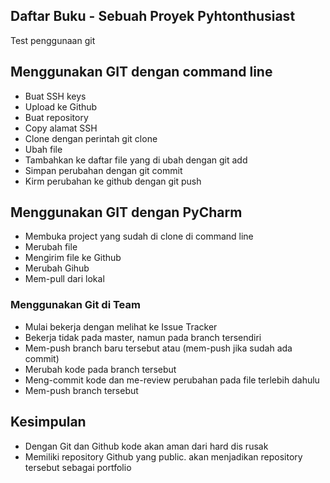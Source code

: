 ## Daftar Buku - Sebuah Proyek Pyhtonthusiast
Test penggunaan git

## Menggunakan GIT dengan command line
- Buat SSH keys
- Upload ke Github
- Buat repository
- Copy alamat SSH
- Clone dengan perintah git clone <alamat ssh>
- Ubah file
- Tambahkan ke daftar file yang di ubah dengan git add
- Simpan perubahan dengan git commit 
- Kirm perubahan ke github dengan git push

## Menggunakan GIT dengan PyCharm
- Membuka project yang sudah di clone di command line
- Merubah file
- Mengirim file ke Github 
- Merubah Gihub
- Mem-pull dari lokal

### Menggunakan Git di Team
- Mulai bekerja dengan melihat ke Issue Tracker
- Bekerja tidak pada master, namun pada branch tersendiri
- Mem-push branch baru tersebut atau (mem-push jika sudah ada commit)
- Merubah kode pada branch tersebut
- Meng-commit kode dan me-review perubahan pada file terlebih dahulu
- Mem-push branch tersebut

## Kesimpulan 
- Dengan Git dan Github kode akan aman dari hard dis rusak
- Memiliki repository Github yang public. akan menjadikan repository tersebut sebagai portfolio

